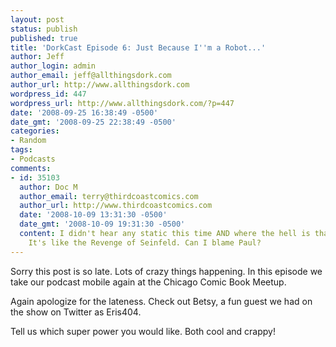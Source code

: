 ```yaml
---
layout: post
status: publish
published: true
title: 'DorkCast Episode 6: Just Because I''m a Robot...'
author: Jeff
author_login: admin
author_email: jeff@allthingsdork.com
author_url: http://www.allthingsdork.com
wordpress_id: 447
wordpress_url: http://www.allthingsdork.com/?p=447
date: '2008-09-25 16:38:49 -0500'
date_gmt: '2008-09-25 22:38:49 -0500'
categories:
- Random
tags:
- Podcasts
comments:
- id: 35103
  author: Doc M
  author_email: terry@thirdcoastcomics.com
  author_url: http://www.thirdcoastcomics.com
  date: '2008-10-09 13:31:30 -0500'
  date_gmt: '2008-10-09 19:31:30 -0500'
  content: I didn't hear any static this time AND where the hell is that music from?
    It's like the Revenge of Seinfeld. Can I blame Paul?
---
```

<p>Sorry this post is so late. Lots of crazy things happening. In this episode we take our podcast mobile again at the Chicago Comic Book Meetup.</p>
<p>Again apologize for the lateness. Check out Betsy, a fun guest we had on the show on Twitter as Eris404.</p>
<p>Tell us which super power you would like. Both cool and crappy!</p>
